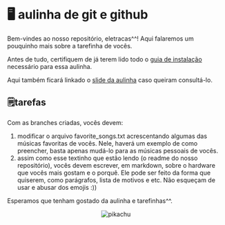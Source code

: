 # 🖥️ aulinha de git e github
Bem-vindes ao nosso repositório, eletracas^^! Aqui falaremos um pouquinho mais sobre a tarefinha de vocês.

Antes de tudo, certifiquem de já terem lido todo o [guia de instalação](https://forum.thunderatz.org/t/aulinha-de-git-para-eletracas/5872?u=erick_das) necessário para essa aulinha.

Aqui também ficará linkado o [slide da aulinha](https://docas.google.com/presentation/d/1oQ0G7yRv8uVV1TDdxT-2mV_2R6OOJY6Z/edit#slide=id.p1) caso queiram consultá-lo.


## 🗒️tarefas
Com as branches criadas, vocês devem:
1. modificar o arquivo favorite_songs.txt acrescentando algumas das músicas favoritas de vocês. Nele, haverá um exemplo de como preencher, basta apenas mudá-lo para as músicas pessoais de vocês.
2. assim como esse textinho que estão lendo (o readme do nosso repositório), vocês devem escrever, em markdown, sobre o hardware que vocês mais gostam e o porquê. Ele pode ser feito da forma que quiserem, como parágrafos, lista de motivos e etc. Não esqueçam de usar e abusar dos emojis :))

Esperamos que tenham gostado da aulinha e tarefinhas^^.

<div align="center">

![pikachu](https://cdn.vox-cdn.com/uploads/chorus_asset/file/655222/tumblr_lmpg9jl57d1qfeod9.0.gif)

</div>
